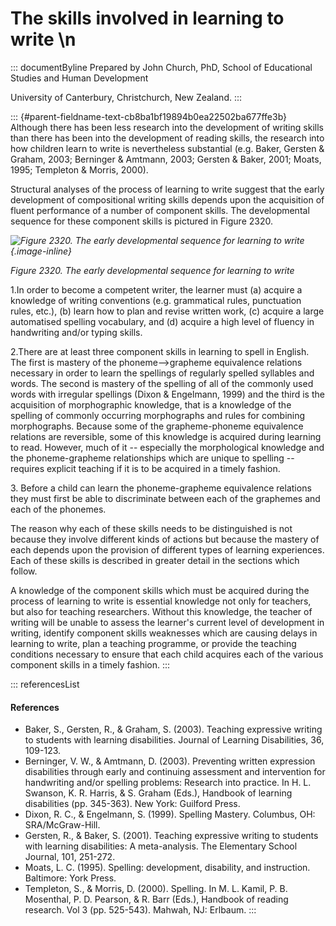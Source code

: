 # The skills involved in learning to write \n

::: documentByline
Prepared by John Church, PhD, School of Educational Studies and Human
Development

University of Canterbury, Christchurch, New Zealand.
:::

::: {#parent-fieldname-text-cb8ba1bf19894b0ea22502ba677ffe3b}
Although there has been less research into the development of writing
skills than there has been into the development of reading skills, the
research into how children learn to write is nevertheless substantial
(e.g. Baker, Gersten & Graham, 2003; Berninger & Amtmann, 2003; Gersten
& Baker, 2001; Moats, 1995; Templeton & Morris, 2000).

Structural analyses of the process of learning to write suggest that the
early development of compositional writing skills depends upon the
acquisition of fluent performance of a number of component skills. The
developmental sequence for these component skills is pictured in Figure
2320.

*![Figure 2320. The early developmental sequence for learning to
write](../../../../../assets/images/TECKSFig2320.png "Figure 2320. The early developmental sequence for learning to write"){.image-inline}*

*Figure 2320. The early developmental sequence for learning to write*

1.In order to become a competent writer, the learner must (a) acquire a
knowledge of writing conventions (e.g. grammatical rules, punctuation
rules, etc.), (b) learn how to plan and revise written work, (c) acquire
a large automatised spelling vocabulary, and (d) acquire a high level of
fluency in handwriting and/or typing skills.

2.There are at least three component skills in learning to spell in
English. The first is mastery of the phoneme--\>grapheme equivalence
relations necessary in order to learn the spellings of regularly spelled
syllables and words. The second is mastery of the spelling of all of the
commonly used words with irregular spellings (Dixon & Engelmann, 1999)
and the third is the acquisition of morphographic knowledge, that is a
knowledge of the spelling of commonly occurring morphographs and rules
for combining morphographs. Because some of the grapheme-phoneme
equivalence relations are reversible, some of this knowledge is acquired
during learning to read. However, much of it -- especially the
morphological knowledge and the phoneme-grapheme relationships which are
unique to spelling -- requires explicit teaching if it is to be acquired
in a timely fashion.

3\. Before a child can learn the phoneme-grapheme equivalence relations
they must first be able to discriminate between each of the graphemes
and each of the phonemes.

The reason why each of these skills needs to be distinguished is not
because they involve different kinds of actions but because the mastery
of each depends upon the provision of different types of learning
experiences. Each of these skills is described in greater detail in the
sections which follow.

A knowledge of the component skills which must be acquired during the
process of learning to write is essential knowledge not only for
teachers, but also for teaching researchers. Without this knowledge, the
teacher of writing will be unable to assess the learner's current level
of development in writing, identify component skills weaknesses which
are causing delays in learning to write, plan a teaching programme, or
provide the teaching conditions necessary to ensure that each child
acquires each of the various component skills in a timely fashion.
:::

::: referencesList
#### References

-   Baker, S., Gersten, R., & Graham, S. (2003). Teaching expressive
    writing to students with learning disabilities. Journal of Learning
    Disabilities, 36, 109-123.
-   Berninger, V. W., & Amtmann, D. (2003). Preventing written
    expression disabilities through early and continuing assessment and
    intervention for handwriting and/or spelling problems: Research into
    practice. In H. L. Swanson, K. R. Harris, & S. Graham (Eds.),
    Handbook of learning disabilities (pp. 345-363). New York: Guilford
    Press.
-   Dixon, R. C., & Engelmann, S. (1999). Spelling Mastery. Columbus,
    OH: SRA/McGraw-Hill.
-   Gersten, R., & Baker, S. (2001). Teaching expressive writing to
    students with learning disabilities: A meta-analysis. The Elementary
    School Journal, 101, 251-272.
-   Moats, L. C. (1995). Spelling: development, disability, and
    instruction. Baltimore: York Press.
-   Templeton, S., & Morris, D. (2000). Spelling. In M. L. Kamil, P. B.
    Mosenthal, P. D. Pearson, & R. Barr (Eds.), Handbook of reading
    research. Vol 3 (pp. 525-543). Mahwah, NJ: Erlbaum.
:::
